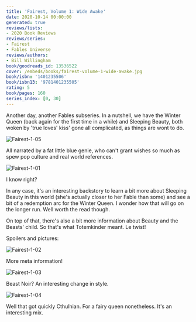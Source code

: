 ```yaml
---
title: 'Fairest, Volume 1: Wide Awake'
date: 2020-10-14 00:00:00
generated: true
reviews/lists:
- 2020 Book Reviews
reviews/series:
- Fairest
- Fables Universe
reviews/authors:
- Bill Willingham
book/goodreads_id: 13536522
cover: /embeds/books/fairest-volume-1-wide-awake.jpg
book/isbn: '1401235506'
book/isbn13: '9781401235505'
rating: 5
book/pages: 160
series_index: [0, 30]
---
```

Another day, another Fables subseries. In a nutshell, we have the Winter Queen (back again for the first time in a while) and Sleeping Beauty, both woken by 'true loves' kiss' gone all complicated, as things are wont to do.  

![Fairest-1-05](/embeds/books/attachments/fairest-1-05.jpg)  

<!--more-->

All narrated by a fat little blue genie, who can't grant wishes so much as spew pop culture and real world references.  

![Fairest-1-01](/embeds/books/attachments/fairest-1-01.jpg)  

I know right?  

In any case, it's an interesting backstory to learn a bit more about Sleeping Beauty in this world (she's actually closer to her Fable than some) and see a bit of a redemption arc for the Winter Queen. I wonder how that will go on the longer run. Well worth the read though.  

On top of that, there's also a bit more information about Beauty and the Beasts' child. So that's what Totemkinder meant. Le twist!  

Spoilers and pictures:  

![Fairest-1-02](/embeds/books/attachments/fairest-1-02.jpg)  

More meta information!  

![Fairest-1-03](/embeds/books/attachments/fairest-1-03.jpg)  

Beast Noir? An interesting change in style.  

![Fairest-1-04](/embeds/books/attachments/fairest-1-04.jpg)  

Well that got quickly Cthulhian. For a fairy queen nonetheless. It's an interesting mix.